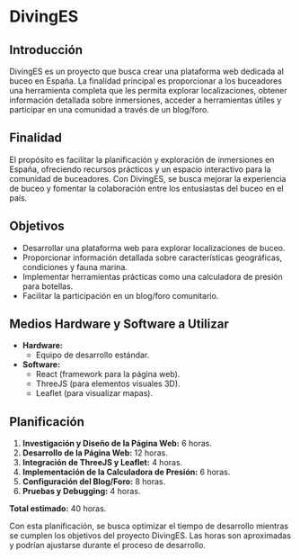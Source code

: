 # DivingES

## Introducción
DivingES es un proyecto que busca crear una plataforma web dedicada al buceo en España. La finalidad principal es proporcionar a los buceadores una herramienta completa que les permita explorar localizaciones, obtener información detallada sobre inmersiones, acceder a herramientas útiles y participar en una comunidad a través de un blog/foro.

## Finalidad
El propósito es facilitar la planificación y exploración de inmersiones en España, ofreciendo recursos prácticos y un espacio interactivo para la comunidad de buceadores. Con DivingES, se busca mejorar la experiencia de buceo y fomentar la colaboración entre los entusiastas del buceo en el país.

## Objetivos
- Desarrollar una plataforma web para explorar localizaciones de buceo.
- Proporcionar información detallada sobre características geográficas, condiciones y fauna marina.
- Implementar herramientas prácticas como una calculadora de presión para botellas.
- Facilitar la participación en un blog/foro comunitario.

## Medios Hardware y Software a Utilizar
- **Hardware:**
  - Equipo de desarrollo estándar.
- **Software:**
  - React (framework para la página web).
  - ThreeJS (para elementos visuales 3D).
  - Leaflet (para visualizar mapas).

## Planificación
1. **Investigación y Diseño de la Página Web:** 6 horas.
2. **Desarrollo de la Página Web:** 12 horas.
3. **Integración de ThreeJS y Leaflet:** 4 horas.
4. **Implementación de la Calculadora de Presión:** 6 horas.
5. **Configuración del Blog/Foro:** 8 horas.
6. **Pruebas y Debugging:** 4 horas.

**Total estimado:** 40 horas.

Con esta planificación, se busca optimizar el tiempo de desarrollo mientras se cumplen los objetivos del proyecto DivingES. Las horas son aproximadas y podrían ajustarse durante el proceso de desarrollo.
